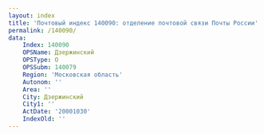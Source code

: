 ```yaml
---
layout: index
title: 'Почтовый индекс 140090: отделение почтовой связи Почты России'
permalink: /140090/
data:
    Index: 140090
    OPSName: Дзержинский
    OPSType: О
    OPSSubm: 140079
    Region: 'Московская область'
    Autonom: ''
    Area: ''
    City: Дзержинский
    City1: ''
    ActDate: '20001030'
    IndexOld: ''
---
```

